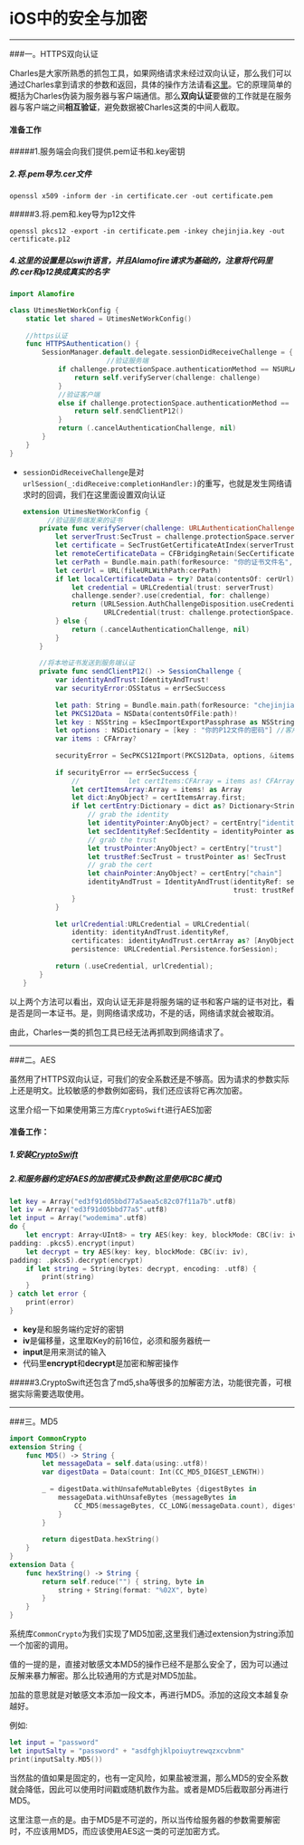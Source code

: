 # iOS中的安全与加密

---

###一。HTTPS双向认证

Charles是大家所熟悉的抓包工具，如果网络请求未经过双向认证，那么我们可以通过Charles拿到请求的参数和返回，具体的操作方法请看[这里](https://juejin.im/post/5a30a52a6fb9a0451d4175ed)。它的原理简单的概括为Charles伪装为服务器与客户端通信。那么**双向认证**要做的工作就是在服务器与客户端之间**相互验证**，避免数据被Charles这类的中间人截取。



#### 准备工作

#####1.服务端会向我们提供.pem证书和.key密钥

##### 2.将.pem导为.cer文件

```openss
openssl x509 -inform der -in certificate.cer -out certificate.pem
```

#####3.将.pem和.key导为p12文件

```
openssl pkcs12 -export -in certificate.pem -inkey chejinjia.key -out certificate.p12
```

##### 4.这里的设置是以swift语言，并且Alamofire请求为基础的，注意将代码里的.cer和p12换成真实的名字



```swift
import Alamofire

class UtimesNetWorkConfig {
    static let shared = UtimesNetWorkConfig()
    
    //https认证
    func HTTPSAuthentication() {
        SessionManager.default.delegate.sessionDidReceiveChallenge = { session, challenge in
 						//验证服务端                                                                      
            if challenge.protectionSpace.authenticationMethod == NSURLAuthenticationMethodServerTrust {
                return self.verifyServer(challenge: challenge)
            }
            //验证客户端
            else if challenge.protectionSpace.authenticationMethod ==   NSURLAuthenticationMethodClientCertificate {
                return self.sendClientP12()
            }
            return (.cancelAuthenticationChallenge, nil)
        }
    }
}

```

- `sessionDidReceiveChallenge`是对`urlSession(_:didReceive:completionHandler:)`的重写，也就是发生网络请求时的回调，我们在这里面设置双向认证

  ```swift
  extension UtimesNetWorkConfig {
  		//验证服务端发来的证书
      private func verifyServer(challenge: URLAuthenticationChallenge) -> SessionChallenge{
          let serverTrust:SecTrust = challenge.protectionSpace.serverTrust!
          let certificate = SecTrustGetCertificateAtIndex(serverTrust, 0)!
          let remoteCertificateData = CFBridgingRetain(SecCertificateCopyData(certificate))!
          let cerPath = Bundle.main.path(forResource: "你的证书文件名", ofType: "cer")!
          let cerUrl = URL(fileURLWithPath:cerPath)
          if let localCertificateData = try? Data(contentsOf: cerUrl), remoteCertificateData.isEqual(localCertificateData) {
              let credential = URLCredential(trust: serverTrust)
              challenge.sender?.use(credential, for: challenge)
              return (URLSession.AuthChallengeDisposition.useCredential,
                      URLCredential(trust: challenge.protectionSpace.serverTrust!))
          } else {
              return (.cancelAuthenticationChallenge, nil)
          }
      }
      
      //将本地证书发送到服务端认证
      private func sendClientP12() -> SessionChallenge {
          var identityAndTrust:IdentityAndTrust!
          var securityError:OSStatus = errSecSuccess
          
          let path: String = Bundle.main.path(forResource: "chejinjia", ofType: "p12") ?? ""
          let PKCS12Data = NSData(contentsOfFile:path)!
          let key : NSString = kSecImportExportPassphrase as NSString
          let options : NSDictionary = [key : "你的P12文件的密码"] //客户端证书密码
          var items : CFArray?
          
          securityError = SecPKCS12Import(PKCS12Data, options, &items)
          
          if securityError == errSecSuccess {
              //            let certItems:CFArray = items as! CFArray;
              let certItemsArray:Array = items! as Array
              let dict:AnyObject? = certItemsArray.first;
              if let certEntry:Dictionary = dict as? Dictionary<String, AnyObject> {
                  // grab the identity
                  let identityPointer:AnyObject? = certEntry["identity"];
                  let secIdentityRef:SecIdentity = identityPointer as! SecIdentity
                  // grab the trust
                  let trustPointer:AnyObject? = certEntry["trust"]
                  let trustRef:SecTrust = trustPointer as! SecTrust
                  // grab the cert
                  let chainPointer:AnyObject? = certEntry["chain"]
                  identityAndTrust = IdentityAndTrust(identityRef: secIdentityRef,
                                                      trust: trustRef, certArray:  chainPointer!)
              }
          }
          
          let urlCredential:URLCredential = URLCredential(
              identity: identityAndTrust.identityRef,
              certificates: identityAndTrust.certArray as? [AnyObject],
              persistence: URLCredential.Persistence.forSession);
          
          return (.useCredential, urlCredential);
      }
  }
  ```

  

以上两个方法可以看出，双向认证无非是将服务端的证书和客户端的证书对比，看是否是同一本证书。是，则网络请求成功，不是的话，网络请求就会被取消。

由此，Charles一类的抓包工具已经无法再抓取到网络请求了。

---

###二。AES

虽然用了HTTPS双向认证，可我们的安全系数还是不够高。因为请求的参数实际上还是明文。比较敏感的参数例如密码，我们还应该将它再次加密。

这里介绍一下如果使用第三方库`CryptoSwift`进行AES加密

#### 准备工作：

##### 1.安装[CryptoSwift](https://github.com/krzyzanowskim/CryptoSwift)

##### 2.和服务器约定好AES的加密模式及参数(这里使用CBC模式)

```swift
let key = Array("ed3f91d05bbd77a5aea5c82c07f11a7b".utf8)
let iv = Array("ed3f91d05bbd77a5".utf8)
let input = Array("wodemima".utf8)
do {
    let encrypt: Array<UInt8> = try AES(key: key, blockMode: CBC(iv: iv),
padding: .pkcs5).encrypt(input)
    let decrypt = try AES(key: key, blockMode: CBC(iv: iv),
padding: .pkcs5).decrypt(encrypt)
    if let string = String(bytes: decrypt, encoding: .utf8) {
        print(string)
    }
} catch let error {
    print(error)
}
```

- **key**是和服务端约定好的密钥
- **iv**是偏移量，这里取Key的前16位，必须和服务器统一
- **input**是用来测试的输入
- 代码里**encrypt**和**decrypt**是加密和解密操作

#####3.CryptoSwift还包含了md5,sha等很多的加解密方法，功能很完善，可根据实际需要选取使用。

---

###三。MD5

```swift
import CommonCrypto
extension String {
    func MD5() -> String {
        let messageData = self.data(using:.utf8)!
        var digestData = Data(count: Int(CC_MD5_DIGEST_LENGTH))
        
        _ = digestData.withUnsafeMutableBytes {digestBytes in
            messageData.withUnsafeBytes {messageBytes in
                CC_MD5(messageBytes, CC_LONG(messageData.count), digestBytes)
            }
        }
        
        return digestData.hexString()
    }
}
extension Data {
    func hexString() -> String {
        return self.reduce("") { string, byte in
            string + String(format: "%02X", byte)
        }
    }
}
```

系统库`CommonCrypto`为我们实现了MD5加密,这里我们通过extension为string添加一个加密的调用。

值的一提的是，直接对敏感文本MD5的操作已经不是那么安全了，因为可以通过反解来暴力解密。那么比较通用的方式是对MD5加盐。

加盐的意思就是对敏感文本添加一段文本，再进行MD5。添加的这段文本越复杂越好。

例如:

```swift
let input = "password"
let inputSalty = "password" + "asdfghjklpoiuytrewqzxcvbnm"
print(inputSalty.MD5())
```

当然盐的值如果是固定的，也有一定风险，如果盐被泄漏，那么MD5的安全系数就会降低，因此可以使用时间戳或随机数作为盐。或者是MD5后截取部分再进行MD5。

这里注意一点的是。由于MD5是不可逆的，所以当传给服务器的参数需要解密时，不应该用MD5，而应该使用AES这一类的可逆加密方式。